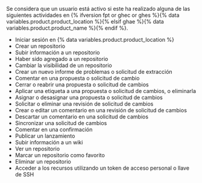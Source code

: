 Se considera que un usuario está activo si este ha realizado alguna de las siguientes actividades en {% ifversion fpt or ghec or ghes %}{% data variables.product.product_location %}{% elsif ghae %}{% data variables.product.product_name %}{% endif %}.

- Iniciar sesión en {% data variables.product.product_location %}
- Crear un repositorio
- Subir información a un repositorio
- Haber sido agregado a un repositorio
- Cambiar la visibilidad de un repositorio
- Crear un nuevo informe de problemas o solicitud de extracción
- Comentar en una propuesta o solicitud de cambio
- Cerrar o reabrir una propuesta o solicitud de cambios
- Aplicar una etiqueta a una propuesta o solicitud de cambios, o eliminarla
- Asignar o desasignar una propuesta o solicitud de cambios
- Solicitar o eliminar una revisión de solicitud de cambios
- Crear o editar un comentario en una revisión de solicitud de cambios
- Descartar un comentario en una solicitud de cambios
- Sincronizar una solicitud de cambios
- Comentar en una confirmación
- Publicar un lanzamiento
- Subir información a un wiki
- Ver un repositorio
- Marcar un repositorio como favorito
- Eliminar un repositorio
- Acceder a los recursos utilizando un token de acceso personal o llave de SSH
